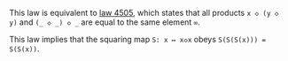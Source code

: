 This law is equivalent to [law 4505](https://teorth.github.io/equational_theories/implications/?4505), which states that all products `x ◇ (y ◇ y)` and `(_ ◇ _) ◇ _` are equal to the same element `∞`.

This law implies that the squaring map `S: x ↦ x◇x` obeys `S(S(S(x))) = S(S(x))`.
